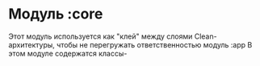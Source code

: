 # Модуль :core
Этот модуль используется как "клей" между слоями Clean-архитектуры, чтобы не перегружать ответственностью модуль :app
В этом модуле содержатся классы-
